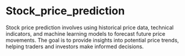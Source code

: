 # Stock_price_prediction
Stock price prediction involves using historical price data, technical indicators, and machine learning models to forecast future price movements. The goal is to provide insights into potential price trends, helping traders and investors make informed decisions.
